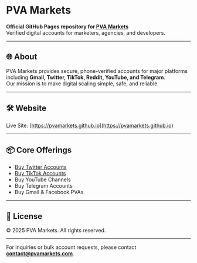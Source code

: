 # PVA Markets

**Official GitHub Pages repository for [PVA Markets](https://pvamarkets.github.io)**  
Verified digital accounts for marketers, agencies, and developers.

---

## 🌐 About
PVA Markets provides secure, phone-verified accounts for major platforms including **Gmail, Twitter, TikTok, Reddit, YouTube, and Telegram**.  
Our mission is to make digital scaling simple, safe, and reliable.

---

## 🛠️ Website
Live Site: [https://pvamarkets.github.io](https://pvamarkets.github.io)

---

## 📦 Core Offerings
- [Buy Twitter Accounts](https://pvamarkets.com/catalog/tiktok/)  
- [Buy TikTok Accounts](https://pvamarkets.com/catalog/tiktok/)  
- Buy YouTube Channels  
- Buy Telegram Accounts  
- Buy Gmail & Facebook PVAs  

---

## 📄 License
© 2025 PVA Markets. All rights reserved.

---

For inquiries or bulk account requests, please contact **contact@pvamarkets.com**.
